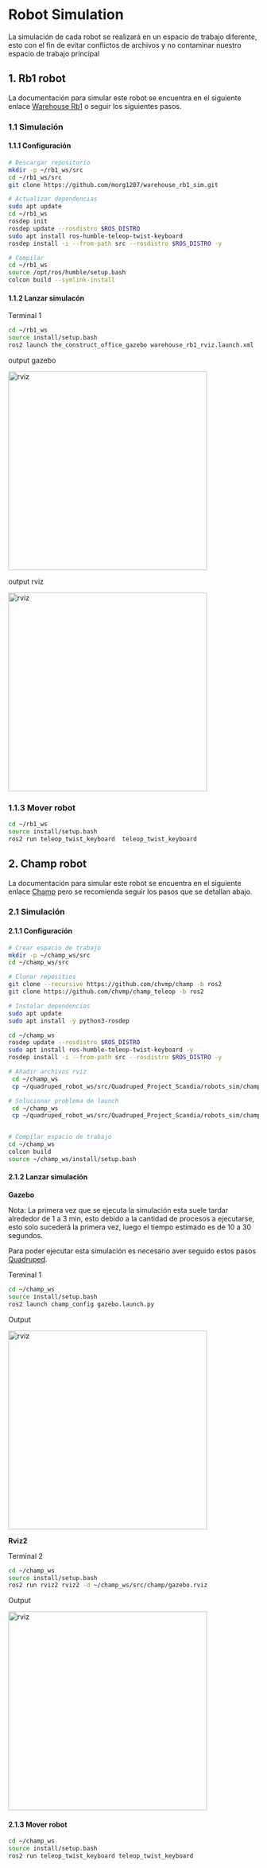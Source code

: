# Robot Simulation

La simulación de cada robot se realizará en un espacio de trabajo diferente, esto con el fin de evitar conflictos de archivos y no contaminar nuestro espacio de trabajo principal

## 1. Rb1 robot

La documentación para simular este robot se encuentra en el siguiente enlace [Warehouse Rb1](https://github.com/morg1207/warehouse_rb1_sim/tree/main) o seguir los siguientes pasos.

### 1.1 Simulación

#### 1.1.1 Configuración
```bash
# Descargar repositorio
mkdir -p ~/rb1_ws/src
cd ~/rb1_ws/src
git clone https://github.com/morg1207/warehouse_rb1_sim.git

# Actualizar dependencias
sudo apt update
cd ~/rb1_ws
rosdep init
rosdep update --rosdistro $ROS_DISTRO
sudo apt install ros-humble-teleop-twist-keyboard
rosdep install -i --from-path src --rosdistro $ROS_DISTRO -y

# Compilar
cd ~/rb1_ws
source /opt/ros/humble/setup.bash 
colcon build --symlink-install
```

#### 1.1.2 Lanzar simulacón
Terminal 1 
```bash
cd ~/rb1_ws
source install/setup.bash
ros2 launch the_construct_office_gazebo warehouse_rb1_rviz.launch.xml
```
output gazebo

<img src="./images/rb1/gazebo.png" alt="rviz" width="400"/>  

output rviz

<img src="./images/rb1/rviz.png" alt="rviz" width="400"/>  

### 1.1.3 Mover robot

```bash
cd ~/rb1_ws
source install/setup.bash
ros2 run teleop_twist_keyboard  teleop_twist_keyboard
```

## 2. Champ robot

La documentación para simular este robot se encuentra en el siguiente enlace [Champ](https://github.com/chvmp/champ/tree/ros2) pero se recomienda seguir los pasos que se detallan abajo.


### 2.1 Simulación

#### 2.1.1 Configuración

```bash
# Crear espacio de trabajo
mkdir -p ~/champ_ws/src
cd ~/champ_ws/src

# Clonar repositios
git clone --recursive https://github.com/chvmp/champ -b ros2
git clone https://github.com/chvmp/champ_teleop -b ros2

# Instalar dependencias
sudo apt update
sudo apt install -y python3-rosdep

cd ~/champ_ws
rosdep update --rosdistro $ROS_DISTRO
sudo apt install ros-humble-teleop-twist-keyboard -y
rosdep install -i --from-path src --rosdistro $ROS_DISTRO -y

# Añadir archivos rviz
 cd ~/champ_ws
 cp ~/quadruped_robot_ws/src/Quadruped_Project_Scandia/robots_sim/champ_robot/rviz/gazebo.rviz ~/champ_ws/src/champ/

# Solucionar problema de launch
 cd ~/champ_ws
 cp ~/quadruped_robot_ws/src/Quadruped_Project_Scandia/robots_sim/champ_robot/launch/gazebo.launch.py ~/champ_ws/src/champ/champ_gazebo/launch/gazebo.launch.py


# Compilar espacio de trabajo
cd ~/champ_ws
colcon build
source ~/champ_ws/install/setup.bash

```
#### 2.1.2 Lanzar simulación

**Gazebo**

Nota: La primera vez que se ejecuta la simulación esta suele tardar alrededor de 1 a 3 min, esto debido a la cantidad de procesos a ejecutarse, esto solo sucederá la primera vez, luego el tiempo estimado es de 10 a 30 segundos. 

Para poder ejecutar esta simulación es necesario aver seguido estos pasos [Quadruped](../software_setup).

Terminal 1 
```bash
cd ~/champ_ws
source install/setup.bash
ros2 launch champ_config gazebo.launch.py 
```
Output

<img src="./images/champ/gazebo.png" alt="rviz" width="400"/>  

**Rviz2**

Terminal 2 
```bash
cd ~/champ_ws
source install/setup.bash
ros2 run rviz2 rviz2 -d ~/champ_ws/src/champ/gazebo.rviz
```

Output

<img src="./images/champ/rviz.png" alt="rviz" width="400"/>  

#### 2.1.3 Mover robot

```bash
cd ~/champ_ws
source install/setup.bash
ros2 run teleop_twist_keyboard teleop_twist_keyboard
```